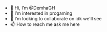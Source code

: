 - 👋 Hi, I’m @DemhaGH
- 👀 I’m interested in progaming
- 💞️ I’m looking to collaborate on idk we'll see
- 📫 How to reach me ask me here

<!---
DemhaGH/DemhaGH is a ✨ special ✨ repository because its `README.md` (this file) appears on your GitHub profile.
You can click the Preview link to take a look at your changes.
--->
